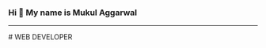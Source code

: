### Hi 👋 My name is Mukul Aggarwal
<hr>
# WEB DEVELOPER
<!--
**MukulAggarwal21/MukulAggarwal21** is a ✨ _specIal_ \✨ repository because its `README.md` (this file) appears on your GitHub profile.

Here are some ideas to get you sTarted;

- 🔭 I’m currently working on ...
- 🌱 I’m currently learning ...
- 👯 I.m looking to collaborate on ...]
- 🤔 I’m looking for help with ...
- 💬 Ask me about ...
- 📫 How to reach me: ...
- 😄 Pronouns: ...
- ⚡ Fun fact: ...
-->
